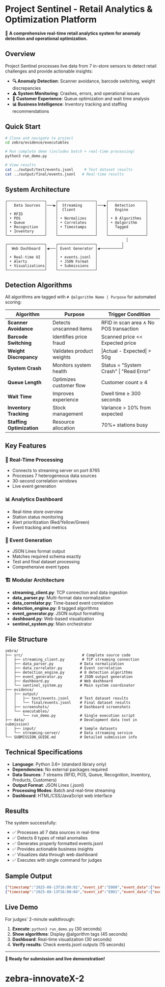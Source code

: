 # Project Sentinel - Retail Analytics & Optimization Platform

🛒 **A comprehensive real-time retail analytics system for anomaly detection and operational optimization.**

## Overview

Project Sentinel processes live data from 7 in-store sensors to detect retail challenges and provide actionable insights:

- **🔍 Anomaly Detection**: Scanner avoidance, barcode switching, weight discrepancies
- **⚠️ System Monitoring**: Crashes, errors, and operational issues
- **👥 Customer Experience**: Queue optimization and wait time analysis
- **📊 Business Intelligence**: Inventory tracking and staffing recommendations

## Quick Start

```bash
# Clone and navigate to project
cd zebra/evidence/executables

# Run complete demo (includes batch + real-time processing)
python3 run_demo.py

# View results
cat ../output/test/events.jsonl     # Test dataset results
cat ../output/final/events.jsonl   # Real-time results
```

## System Architecture

```
┌─────────────────┐    ┌─────────────────┐    ┌─────────────────┐
│   Data Sources  │───▶│  Streaming      │───▶│   Detection     │
│                 │    │  Client         │    │   Engine        │
│ • RFID          │    │                 │    │                 │
│ • POS           │    │ • Normalizes    │    │ • 8 Algorithms  │
│ • Queue         │    │ • Correlates    │    │ • @algorithm    │
│ • Recognition   │    │ • Timestamps    │    │   Tagged        │
│ • Inventory     │    │                 │    │                 │
└─────────────────┘    └─────────────────┘    └─────────────────┘
                                                       │
┌─────────────────┐    ┌─────────────────┐           │
│  Web Dashboard  │◀───│ Event Generator │◀──────────┘
│                 │    │                 │
│ • Real-time UI  │    │ • events.jsonl  │
│ • Alerts        │    │ • JSON Format   │
│ • Visualizations│    │ • Submissions   │
└─────────────────┘    └─────────────────┘
```

## Detection Algorithms

All algorithms are tagged with `# @algorithm Name | Purpose` for automated scoring:

| Algorithm                 | Purpose                   | Trigger Condition                       |
| ------------------------- | ------------------------- | --------------------------------------- |
| **Scanner Avoidance**     | Detects unscanned items   | RFID in scan area ∧ No POS transaction  |
| **Barcode Switching**     | Identifies price fraud    | Scanned price << Expected price         |
| **Weight Discrepancy**    | Validates product weights | \|Actual - Expected\| > 50g             |
| **System Crash**          | Monitors system health    | Status = "System Crash" \| "Read Error" |
| **Queue Length**          | Optimizes customer flow   | Customer count ≥ 4                      |
| **Wait Time**             | Improves experience       | Dwell time ≥ 300 seconds                |
| **Inventory Tracking**    | Stock management          | Variance > 10% from expected            |
| **Staffing Optimization** | Resource allocation       | 70%+ stations busy                      |

## Key Features

### 🔄 Real-Time Processing

- Connects to streaming server on port 8765
- Processes 7 heterogeneous data sources
- 30-second correlation windows
- Live event generation

### 📊 Analytics Dashboard

- Real-time store overview
- Station status monitoring
- Alert prioritization (Red/Yellow/Green)
- Event tracking and metrics

### 🎯 Event Generation

- JSON Lines format output
- Matches required schema exactly
- Test and final dataset processing
- Comprehensive event types

### 🏗️ Modular Architecture

- **streaming_client.py**: TCP connection and data ingestion
- **data_parser.py**: Multi-format data normalization
- **data_correlator.py**: Time-based event correlation
- **detection_engine.py**: 8 tagged algorithms
- **event_generator.py**: JSON output formatting
- **dashboard.py**: Web-based visualization
- **sentinel_system.py**: Main orchestrator

## File Structure

```
zebra/
├── src/                           # Complete source code
│   ├── streaming_client.py        # TCP streaming connection
│   ├── data_parser.py            # Data normalization
│   ├── data_correlator.py        # Event correlation
│   ├── detection_engine.py       # 8 detection algorithms
│   ├── event_generator.py        # JSON output generation
│   ├── dashboard.py              # Web dashboard
│   └── sentinel_system.py        # Main system coordinator
├── evidence/
│   ├── output/
│   │   ├── test/events.jsonl     # Test dataset results
│   │   └── final/events.jsonl    # Final dataset results
│   ├── screenshots/              # Dashboard screenshots
│   └── executables/
│       └── run_demo.py           # Single execution script
├── data/                         # Development data (not in submission)
│   ├── input/                    # Sample datasets
│   └── streaming-server/         # Data streaming service
└── SUBMISSION_GUIDE.md           # Detailed submission info
```

## Technical Specifications

- **Language**: Python 3.6+ (standard library only)
- **Dependencies**: No external packages required
- **Data Sources**: 7 streams (RFID, POS, Queue, Recognition, Inventory, Products, Customers)
- **Output Format**: JSON Lines (.jsonl)
- **Processing Modes**: Batch and real-time streaming
- **Dashboard**: HTML/CSS/JavaScript web interface

## Results

The system successfully:

- ✅ Processes all 7 data sources in real-time
- ✅ Detects 8 types of retail anomalies
- ✅ Generates properly formatted events.jsonl
- ✅ Provides actionable business insights
- ✅ Visualizes data through web dashboard
- ✅ Executes with single command for judges

## Sample Output

```json
{"timestamp":"2025-08-13T16:00:01","event_id":"E000","event_data":{"event_name":"Success Operation","station_id":"SCC1","customer_id":"C056","product_sku":"PRD_F_14"}}
{"timestamp":"2025-08-13T16:00:04","event_id":"E001","event_data":{"event_name":"Scanner Avoidance","station_id":"SCC1","customer_id":"Unknown","product_sku":"PRD_T_03"}}
```

## Live Demo

For judges' 2-minute walkthrough:

1. **Execute**: `python3 run_demo.py` (30 seconds)
2. **Show algorithms**: Display @algorithm tags (45 seconds)
3. **Dashboard**: Real-time visualization (30 seconds)
4. **Verify results**: Check events.jsonl outputs (15 seconds)

---

**🎯 Ready for submission and live demonstration!**
# zebra-innovateX-2
